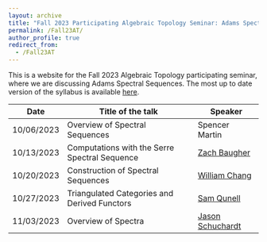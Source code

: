 ```yaml
---
layout: archive
title: "Fall 2023 Participating Algebraic Topology Seminar: Adams Spectral Sequences"
permalink: /Fall23AT/
author_profile: true
redirect_from:
  - /Fall23AT
---
```

This is a website for the Fall 2023 Algebraic Topology participating seminar, where we are discussing Adams Spectral Sequences.  The most up to date version of the syllabus is available [here](/files/AT_Participating_Seminar_Syllabus_F23.pdf).  

| Date  | Title of the talk | Speaker |
| ------------- | ------------- | ------------- | 
| 10/06/2023 | Overview of Spectral Sequences | Spencer Martin |
| 10/13/2023 | Computations with the Serre Spectral Sequence | [Zach Baugher](https://www.math.ucla.edu/~zmb/) |
| 10/20/2023 | Construction of Spectral Sequences | [William Chang](https://williamc.me/) |
| 10/27/2023 | Triangulated Categories and Derived Functors | [Sam Qunell](https://www.math.ucla.edu/~sdqunell/) |
| 11/03/2023 | Overview of Spectra | [Jason Schuchardt](https://www.math.ucla.edu/~jasonsch/) |

